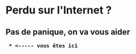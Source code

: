 # Perdu sur l'Internet ?

## Pas de panique, on va vous aider

 **<pre>    * <----- vous êtes ici</pre>**
